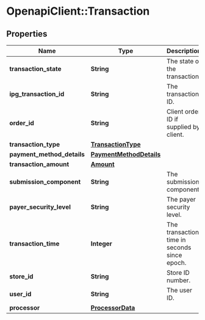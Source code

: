 # OpenapiClient::Transaction

## Properties
Name | Type | Description | Notes
------------ | ------------- | ------------- | -------------
**transaction_state** | **String** | The state of the transaction. | [optional] 
**ipg_transaction_id** | **String** | The transaction ID. | [optional] 
**order_id** | **String** | Client order ID if supplied by client. | [optional] 
**transaction_type** | [**TransactionType**](TransactionType.md) |  | [optional] 
**payment_method_details** | [**PaymentMethodDetails**](PaymentMethodDetails.md) |  | [optional] 
**transaction_amount** | [**Amount**](Amount.md) |  | [optional] 
**submission_component** | **String** | The submission component. | [optional] 
**payer_security_level** | **String** | The payer security level. | [optional] 
**transaction_time** | **Integer** | The transaction time in seconds since epoch. | [optional] 
**store_id** | **String** | Store ID number. | [optional] 
**user_id** | **String** | The user ID. | [optional] 
**processor** | [**ProcessorData**](ProcessorData.md) |  | [optional] 


